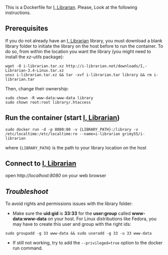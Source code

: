 This is a Dockerfile for [I, Librarian][1]. Please, Look at the following instructions.

**Prerequisites**
----------
If you do not already have an [I, Librarian][1] library, you must download a blank library folder to initiate the library on the host before to run the container. To do so, from within the location you want the library  (you might need to install the *xz-utils* package):

```
wget -O i-librarian.tar.xz http://i-librarian.net/downloads/I,-Librarian-3.4-Linux.tar.xz
unxz i-librarian.tar.xz && tar -xvf i-librarian.tar library && rm i-librarian.tar
```
Then, change their ownership:

```
sudo chown -R www-data:www-data library
sudo chown root:root library/.htaccess
```
**Run the container (start [I, Librarian][1])**
-------------
    sudo docker run -d -p 8080:80 -v {LIBRARY_PATH}:/library -v /etc/localtime:/etc/localtime:ro --name=i-librarian grimy55/i-librarian

where `{LIBRARY_PATH}` is the path to your library location on the host

**Connect to [I, Librarian][1]**
---------
open *http://localhost:8080* on your web browser 

*Troubleshoot*
---------
To avoid rights and permissions issues with the library folder:

- Make sure the **uid:gid** is **33:33** for the **user:group** called **www-data:www-data** on your host. For Linux distributions like Fedora, you may have to create this user and group with the right ids:

```
sudo groupadd -g 33 www-data && sudo useradd -g 33 -u 33 www-data
```

- If still not working, try to add the `--privileged=true` option to the docker run command.

  [1]: http://i-librarian.net/
